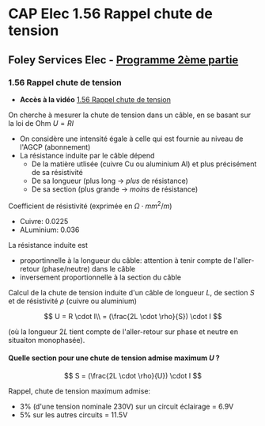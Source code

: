 # CAP Elec 1.56 Rappel chute de tension
## Foley Services Elec - [Programme 2ème partie](../2eme_partie/README.md)

### 1.56 Rappel chute de tension

- **Accès à la vidéo** [1.56 Rappel chute de tension](https://youtu.be/QUgGy3fLktY)

On cherche à mesurer la chute de tension dans un câble, en se basant sur la loi de Ohm $U = RI$

- On considère une intensité égale à celle qui est fournie au niveau de l'AGCP (abonnement)
- La résistance induite par le câble dépend
  - De la matière utlisée (cuivre Cu ou aluminium Al) et plus précisément de sa résistivité
  - De sa longueur (plus long $\to$ *plus* de résistance)
  - De sa section (plus grande $\to$ *moins* de résistance)


Coefficient de résistivité (exprimée en $\Omega \cdot mm^2 / m$)

- Cuivre: 0.0225
- ALuminium: 0.036

La résistance induite est

- proportinnelle à la longueur du câble: attention à tenir compte de l'aller-retour (phase/neutre) dans le câble
- inversement proportionnelle à la section du câble

Calcul de la chute de tension induite d'un câble de longueur $L$, de section $S$ et de résistivité $\rho$ (cuivre ou aluminium)

$$
U = R \cdot I\\
= (\frac{2L \cdot \rho}{S}) \cdot I
$$

(où la longueur $2L$ tient compte de l'aller-retour sur phase et neutre en situaiton monophasée).

#### Quelle section pour une chute de tension admise maximum $U$ ?

$$
S = (\frac{2L \cdot \rho}{U}) \cdot I
$$

Rappel, chute de tension maximum admise:

- 3% (d'une tension nominale 230V) sur un circuit éclairage = 6.9V
- 5% sur les autres circuits = 11.5V


